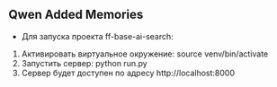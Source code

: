 ## Qwen Added Memories
- Для запуска проекта ff-base-ai-search:
1. Активировать виртуальное окружение: source venv/bin/activate
2. Запустить сервер: python run.py
3. Сервер будет доступен по адресу http://localhost:8000
